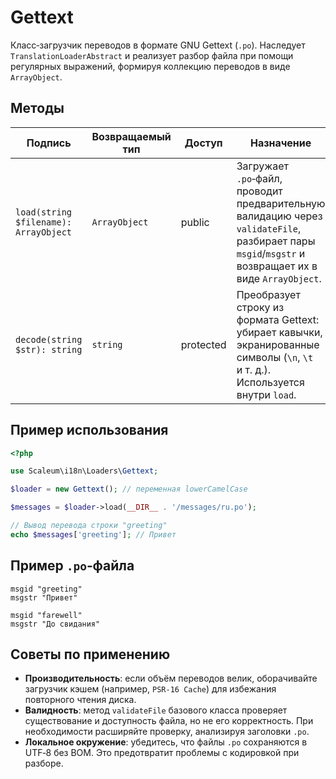 # Gettext

Класс‑загрузчик переводов в формате GNU Gettext (`.po`). Наследует `TranslationLoaderAbstract` и реализует разбор файла при помощи регулярных выражений, формируя коллекцию переводов в виде `ArrayObject`.

## Методы

| Подпись                               | Возвращаемый тип | Доступ    | Назначение                                                                                                                                           |
| ------------------------------------- | ---------------- | --------- | ---------------------------------------------------------------------------------------------------------------------------------------------------- |
| `load(string $filename): ArrayObject` | `ArrayObject`    | public    | Загружает `.po`‑файл, проводит предварительную валидацию через `validateFile`, разбирает пары `msgid`/`msgstr` и возвращает их в виде `ArrayObject`. |
| `decode(string $str): string`         | `string`         | protected | Преобразует строку из формата Gettext: убирает кавычки, экранированные символы (`\n`, `\t` и т. д.). Используется внутри `load`.                     |

## Пример использования

```php
<?php

use Scaleum\i18n\Loaders\Gettext;

$loader = new Gettext(); // переменная lowerCamelCase

$messages = $loader->load(__DIR__ . '/messages/ru.po');

// Вывод перевода строки "greeting"
echo $messages['greeting']; // Привет
```

## Пример `.po`‑файла

```po
msgid "greeting"
msgstr "Привет"

msgid "farewell"
msgstr "До свидания"
```

## Советы по применению

* **Производительность**: если объём переводов велик, оборачивайте загрузчик кэшем (например, `PSR-16 Cache`) для избежания повторного чтения диска.
* **Валидность**: метод `validateFile` базового класса проверяет существование и доступность файла, но не его корректность. При необходимости расширяйте проверку, анализируя заголовки `.po`.
* **Локальное окружение**: убедитесь, что файлы `.po` сохраняются в UTF‑8 без BOM. Это предотвратит проблемы с кодировкой при разборе.
